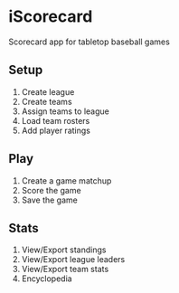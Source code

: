 # iScorecard
Scorecard app for tabletop baseball games

## Setup
1. Create league
2. Create teams
3. Assign teams to league
4. Load team rosters
5. Add player ratings

## Play
1. Create a game matchup
2. Score the game
3. Save the game

## Stats
1. View/Export standings
2. View/Export league leaders
3. View/Export team stats
4. Encyclopedia
